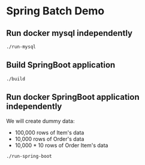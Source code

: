 # Spring Batch Demo

## Run docker mysql independently
```shell script
./run-mysql
```

## Build SpringBoot application
```shell script
./build
```

## Run docker SpringBoot application independently
We will create dummy data:
  - 100,000 rows of Item's data
  - 10,000 rows of Order's data
  - 10,000 * 10 rows of Order Item's data
```shell script
./run-spring-boot
```  